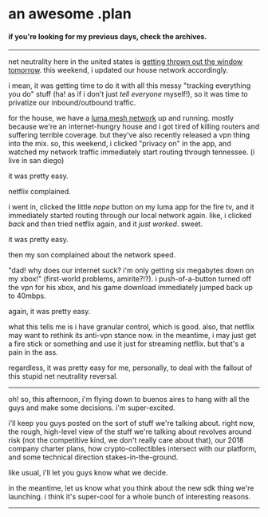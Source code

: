 # an awesome .plan

#### if you're looking for my previous days, check the archives.

---

net neutrality here in the united states is [getting thrown out the window tomorrow](http://www.sfweekly.com/news/the-last-days-of-net-neutrality/).  this weekend, i updated our house network accordingly.

i mean, it was getting time to do it with all this messy "tracking everything you do" stuff (ha!  as if i don't just _tell everyone_ myself!), so it was time to privatize our inbound/outbound traffic.

for the house, we have a [luma mesh network](https://lumahome.com/) up and running.  mostly because we're an internet-hungry house and i got tired of killing routers and suffering terrible coverage.  but they've also recently released a vpn thing into the mix.  so, this weekend, i clicked "privacy on" in the app, and watched my network traffic immediately start routing through tennessee.  (i live in san diego)

it was pretty easy.

netflix complained.

i went in, clicked the little _nope_ button on my luma app for the fire tv, and it immediately started routing through our local network again.  like, i clicked _back_ and then tried netflix again, and it _just worked_.  sweet.

it was pretty easy.

then my son complained about the network speed.

"dad!  why does our internet suck?  i'm only getting six megabytes down on my xbox!"  (first-world problems, amirite?!?).  i push-of-a-button turned off the vpn for his xbox, and his game download immediately jumped back up to 40mbps.

again, it was pretty easy.

what this tells me is i have granular control, which is good.  also, that netflix may want to rethink its anti-vpn stance now.  in the meantime, i may just get a fire stick or something and use it just for streaming netflix.  but that's a pain in the ass.

regardless, it was pretty easy for me, personally, to deal with the fallout of this stupid net neutrality reversal.

---

oh!  so, this afternoon, i'm flying down to buenos aires to hang with all the guys and make some decisions.  i'm super-excited.

i'll keep you guys posted on the sort of stuff we're talking about.  right now, the rough, high-level view of the stuff we're talking about revolves around risk (not the competitive kind, we don't really care about that), our 2018 company charter plans, how crypto-collectibles intersect with our platform, and some technical direction stakes-in-the-ground.

like usual, i'll let you guys know what we decide.

in the meantime, let us know what you think about the new sdk thing we're launching.  i think it's super-cool for a whole bunch of interesting reasons.

---

